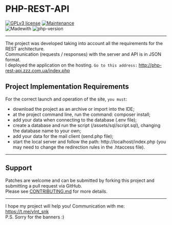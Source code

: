 # PHP-REST-API

 [![GPLv3 license](https://img.shields.io/badge/License-GPLv3-blue.svg)](http://perso.crans.org/besson/LICENSE.html)
 [![Maintenance](https://img.shields.io/badge/Maintained%3F-yes-green.svg)](https://GitHub.com/Naereen/StrapDown.js/graphs/commit-activity)    
 ![Madewith](https://img.shields.io/badge/MADE%20WITH-PHP-red)
 ![php-version](https://img.shields.io/badge/php-%3E%20v5.6.12%20-blue)
   
---  

The project was developed taking into account all the requirements for the REST architecture.  
Communication (requests / responses) with the server and API is in JSON format.  
I deployed the application on the hosting. `Go to this address:` http://php-rest-api.zzz.com.ua/index.php  

## Project Implementation Requirements

For the correct launch and operation of the site, `you must`:
- download the project as an archive or import into the IDE;
- at the project command line, run the command: composer install;
- add your data when connecting to the database (.env file);
- create a database and run the script (/assets/sql/script.sql), changing the database name to your own;
- add your data for the mail client (send.php file);
- start the local server and follow the path: http://localhost/index.php (you may need to change the redirection rules in the .htaccess file).

---  

## Support

Patches are welcome and can be submitted by forking this project and submitting a pull request via GitHub.  
Please see [CONTRIBUTING.md](../master/CONTRIBUTING.md) for more details.

---  

I hope my project will help you! Communication with me: https://t.me/vlnt_snk  
P.S. Sorry for the banners :)
